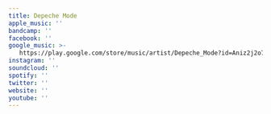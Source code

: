 ```yaml
---
title: Depeche Mode
apple_music: ''
bandcamp: ''
facebook: ''
google_music: >-
   https://play.google.com/store/music/artist/Depeche_Mode?id=Aniz2j2o7ppgnnpd4jiw3owum2m
instagram: ''
soundcloud: ''
spotify: ''
twitter: ''
website: ''
youtube: ''
---
```

